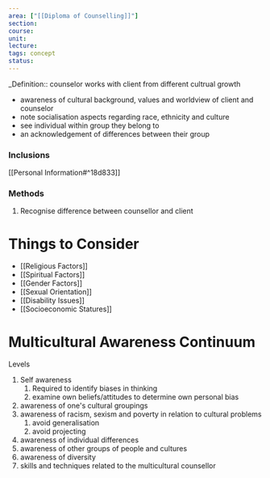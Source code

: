 ```yaml
---
area: ["[[Diploma of Counselling]]"]
section: 
course: 
unit: 
lecture: 
tags: concept
status:
---
```



\_Definition:: counselor works with client from different cultrual growth
- awareness of cultural background, values and worldview of client and counselor
- note socialisation aspects regarding race, ethnicity and culture
- see individual within group they belong to
- an acknowledgement of differences between their group

### Inclusions
[[Personal Information#^18d833]]


### Methods
1. Recognise difference between counsellor and client


# Things to Consider
- [[Religious Factors]]
- [[Spiritual Factors]]
- [[Gender Factors]]
- [[Sexual Orientation]]
- [[Disability Issues]]
- [[Socioeconomic Statures]]

# Multicultural Awareness Continuum
Levels
1. Self awareness
	1. Required to identify biases in thinking
	2. examine own beliefs/attitudes to determine own personal bias
2. awareness of one's cultural groupings
3. awareness of racism, sexism and poverty in relation to cultural problems
	1. avoid generalisation
	2. avoid projecting
4. awareness of individual differences
5. awareness of other groups of people and cultures
6. awareness of diversity
7. skills and techniques related to the multicultural counsellor